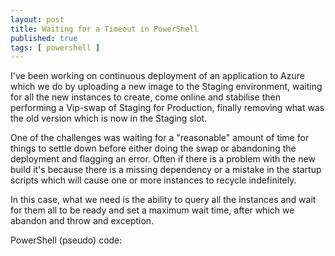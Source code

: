 ```yaml
---
layout: post
title: Waiting for a Timeout in PowerShell
published: true 
tags: [ powershell ]
---
```


I've been working on continuous deployment of an application to Azure which we do by
uploading a new image to the Staging environment, waiting for all the new instances to 
create, come online and stabilise then performing a Vip-swap of Staging for Production, 
finally removing what was the old version which is now in the Staging slot. 

One of the challenges was waiting for a "reasonable" amount of time for things to settle down 
before either doing the swap or abandoning the deployment and flagging an error. Often if 
there is a problem with the new build it's because there is a missing dependency or a 
mistake in the startup scripts which will cause one or more instances to recycle indefinitely.

In this case, what we need is the ability to query all the instances and wait for them all to be ready 
and set a maximum wait time, after which we abandon and throw and exception. 

PowerShell (pseudo) code:

<script src="https://gist.github.com/deejaygraham/39c822ed5ef62d89fca3.js"></script>